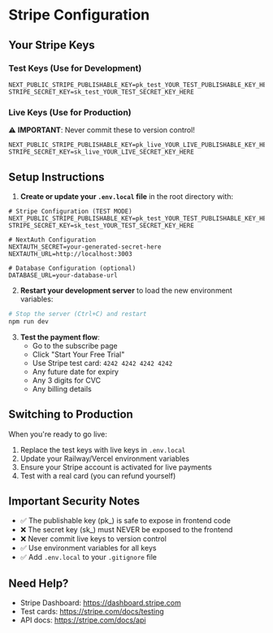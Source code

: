 # Stripe Configuration

## Your Stripe Keys

### Test Keys (Use for Development)
```env
NEXT_PUBLIC_STRIPE_PUBLISHABLE_KEY=pk_test_YOUR_TEST_PUBLISHABLE_KEY_HERE
STRIPE_SECRET_KEY=sk_test_YOUR_TEST_SECRET_KEY_HERE
```

### Live Keys (Use for Production) 
⚠️ **IMPORTANT**: Never commit these to version control!
```env
NEXT_PUBLIC_STRIPE_PUBLISHABLE_KEY=pk_live_YOUR_LIVE_PUBLISHABLE_KEY_HERE
STRIPE_SECRET_KEY=sk_live_YOUR_LIVE_SECRET_KEY_HERE
```

## Setup Instructions

1. **Create or update your `.env.local` file** in the root directory with:

```env
# Stripe Configuration (TEST MODE)
NEXT_PUBLIC_STRIPE_PUBLISHABLE_KEY=pk_test_YOUR_TEST_PUBLISHABLE_KEY_HERE
STRIPE_SECRET_KEY=sk_test_YOUR_TEST_SECRET_KEY_HERE

# NextAuth Configuration
NEXTAUTH_SECRET=your-generated-secret-here
NEXTAUTH_URL=http://localhost:3003

# Database Configuration (optional)
DATABASE_URL=your-database-url
```

2. **Restart your development server** to load the new environment variables:
```bash
# Stop the server (Ctrl+C) and restart
npm run dev
```

3. **Test the payment flow**:
   - Go to the subscribe page
   - Click "Start Your Free Trial"
   - Use Stripe test card: `4242 4242 4242 4242`
   - Any future date for expiry
   - Any 3 digits for CVC
   - Any billing details

## Switching to Production

When you're ready to go live:

1. Replace the test keys with live keys in `.env.local`
2. Update your Railway/Vercel environment variables
3. Ensure your Stripe account is activated for live payments
4. Test with a real card (you can refund yourself)

## Important Security Notes

- ✅ The publishable key (pk_) is safe to expose in frontend code
- ❌ The secret key (sk_) must NEVER be exposed to the frontend
- ❌ Never commit live keys to version control
- ✅ Use environment variables for all keys
- ✅ Add `.env.local` to your `.gitignore` file

## Need Help?

- Stripe Dashboard: https://dashboard.stripe.com
- Test cards: https://stripe.com/docs/testing
- API docs: https://stripe.com/docs/api 